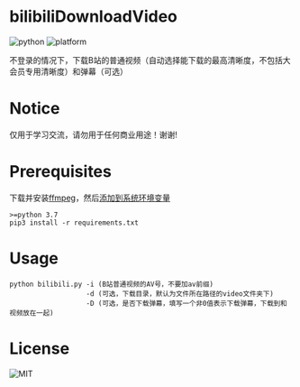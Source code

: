 # bilibiliDownloadVideo

![python](https://img.shields.io/badge/python-3.7.2-blue.svg)  ![platform](https://img.shields.io/badge/platform-win--32%20%7C%20win--64-blue.svg)

不登录的情况下，下载B站的普通视频（自动选择能下载的最高清晰度，不包括大会员专用清晰度）和弹幕（可选）

# Notice
仅用于学习交流，请勿用于任何商业用途！谢谢!

# Prerequisites
下载并安装[ffmpeg](http://www.ffmpeg.org/download.html)，然后[添加到系统环境变量](https://blog.csdn.net/Chanssl/article/details/83050959)
```
>=python 3.7
pip3 install -r requirements.txt
```

# Usage
```
python bilibili.py -i (B站普通视频的AV号，不要加av前缀) 
                   -d (可选，下载目录，默认为文件所在路径的video文件夹下) 
                   -D (可选，是否下载弹幕，填写一个非0值表示下载弹幕，下载到和视频放在一起)
```

# License
![MIT](https://img.shields.io/github/license/MarcWarrior/bilibiliDownloadVideo.svg?style=flat)
